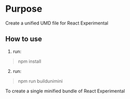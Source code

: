 # Purpose
Create a unified UMD file for React Experimental

## How to use
1. run:
> npm install

2. run:
> npm run buildunimini

To create a single minified bundle of React Experimental
